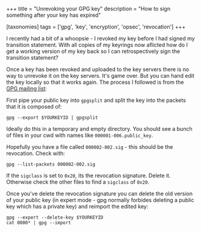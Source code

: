 +++
title = "Unrevoking your GPG key"
description = "How to sign something after your key has expired"

[taxonomies]
tags = ['gpg', 'key', 'encryption', 'opsec', 'revocation']
+++

I recently had a bit of a whoopsie - I revoked my key before I had signed my transition statement. With all copies of my keyrings now aflicted how do I get a working version of my key back so I can retrospectively sign the transition statement?

<!-- more -->

Once a key has been revoked and uploaded to the key servers there is no way to unrevoke it on the key servers. It's game over. But you can hand edit the key locally so that it works again. The process I followed is from the [GPG mailing list](https://lists.gnupg.org/pipermail/gnupg-users/2007-April/030726.html):

First pipe your public key into `gpgsplit` and split the key into the packets that it is composed of:

    gpg --export $YOURKEYID | gpgsplit

Ideally do this in a temporary and empty directory. You should see a bunch of files in your cwd with names like `000001-006.public_key`.

Hopefully you have a file called `000002-002.sig` - this should be the revocation. Check with:

    gpg --list-packets 000002-002.sig

If the `sigclass` is set to `0x20`, its the revocation signature. Delete it. Otherwise check the other files to find a `sigclass` of `0x20`.

Once you've delete the revocation signature you can delete the old version of your public key (in expert mode - gpg normally forbides deleting a public key which has a private key) and reimport the edited key:

    gpg --expert --delete-key $YOURKEYID
    cat 0000* | gpg --import
